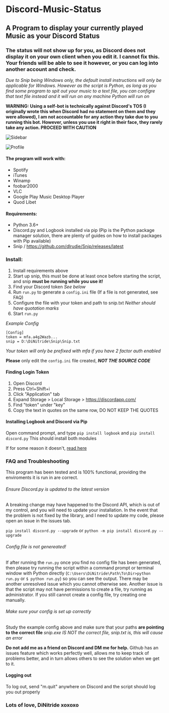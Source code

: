 # Discord-Music-Status
## A Program to display your currently played Music as your Discord Status

### The status will not show up for you, as Discord does not display it on your own client when you edit it. I cannot fix this. Your friends will be able to see it however, or you can log into another account and check.

*Due to Snip being Windows only, the default install instructions will only be applicable for Windows. However as the script is Python, as long as you find some program to spit out your music to a text file, you can configre that text file instead and it will run on any machine Python will run on*

**WARNING: Using a self-bot is technically against Discord's TOS (I originally wrote this when Discord had no statement on them and they were allowed), I am not accountable for any action they take due to you running this bot. However, unless you use it right in their face, they rarely take any action. PROCEED WITH CAUTION**

![Sidebar](http://storage.dinitride.win/sidebar_example.png)

![Profile](http://storage.dinitride.win/profile_example.png)

#### The program will work with:
- Spotify
- iTunes
- Winamp
- foobar2000
- VLC
- Google Play Music Desktop Player
- Quod Libet

#### Requirements:
- Python 3.6+
- Discord.py and Logbook installed via pip (Pip is the Python package manager solution, there are plenty of guides on how to install packages with Pip available)
- Snip / https://github.com/dlrudie/Snip/releases/latest

### Install:
1. Install requirements above
2. Start up snip, this must be done at least once before starting the script, and snip **must be running while you use it!**
3. Find your Discord token *See below*
4. Run `run.py` to generate a `config.ini` file (If a file is not generated, see FAQ)
5. Configure the file with your token and path to snip.txt *Neither should have quotation marks*
6. Start `run.py`

*Example Config*
```
[Config]
token = mfa.a4g2Wazb... 
snip = D:\DiNitride\Snip\Snip.txt
```

*Your token will only be prefixed with mfa if you have 2 factor auth enabled*

**Please** only edit the `config.ini` file created, ***NOT THE SOURCE CODE***

#### Finding Login Token
1. Open Discord
2. Press Ctrl+Shift+i
3. Click "Application" tab
4. Expand Storage > Local Storage > https://discordapp.com/
5. Find "token" under "key"
6. Copy the text in quotes on the same row, DO NOT KEEP THE QUOTES

#### Installing Logbook and Discord via Pip

Open command prompt, and type `pip install logbook` and `pip install discord.py`
This should install both modules

If for some reason it doesn't, [read here](https://packaging.python.org/tutorials/installing-packages/)

### FAQ and Troubleshooting
This program has been tested and is 100% functional, providing the enviroments it is run in are correct.

###### Ensure Discord.py is updated to the latest version
A breaking change may have happened to the Discord API, which is out of my control, and you will need to update your installation. In the event that the problem is not fixed by the library, and I need to update my code, please open an issue in the issues tab.

`pip install discord.py --upgrade`
or
`python -m pip install discord.py --upgrade`

###### Config file is not genereated!
If after running the `run.py` once you find no config file has been generated, then please try running the script within a command prompt or terminal window with Python directly (`C:\Users\DiNitride\Path\To\Dir>python run.py` or `$ python run.py`) so you can see the output. There may be another unresolved issue which you cannot otherwise see. Another issue is that the script may not have permissions to create a file, try running as administrator. If you still cannot create a config file, try creating one manually.

###### Make sure your config is set up correctly
Study the example config above and make sure that your paths **are pointing to the correct file**
*snip.exe IS NOT the correct file, snip.txt is, this will cause an error*

**Do not add me as a friend on Discord and DM me for help.**
Github has an issues feature which works perfectly well, allows me to keep track of problems better, and in turn allows others to see the solution when we get to it.

#### Logging out
To log out, send "m.quit" anywhere on Discord and the script should log you out properly


### Lots of love, DiNitride xoxoxo
